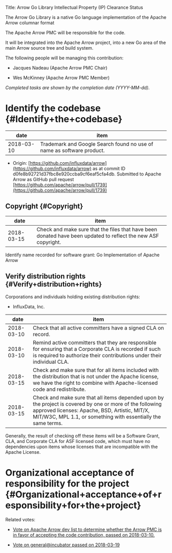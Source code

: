 Title: Arrow Go Library Intellectual Property (IP) Clearance Status


The Arrow Go Library is a native Go language implementation of the Apache Arrow columnar format


The Apache Arrow PMC will be responsible for the code.


It will be integrated into the Apache Arrow project, into a new Go area of the main Arrow source tree and build system.


The following people will be managing this contribution:



- Jacques Nadeau (Apache Arrow PMC Chair)

- Wes McKinney (Apache Arrow PMC Member)

 _Completed tasks are shown by the completion date (YYYY-MM-dd)._ 


# Identify the codebase {#Identify+the+codebase}

| date | item |
|------|------|
| 2018-03-10 | Trademark and Google Search found no use of name as software product. |


- Origin: [https://github.com/influxdata/arrow](https://github.com/influxdata/arrow) as at commit ID d0fe8b92721d37fbc8e920ccba9cf6eaf5cfa4db. Submitted to Apache Arrow as GitHub pull request [https://github.com/apache/arrow/pull/1739](https://github.com/apache/arrow/pull/1739) 

## Copyright {#Copyright}

| date | item |
|------|------|
| 2018-03-15 | Check and make sure that the files that have been donated have been updated to reflect the new ASF copyright. |

Identify name recorded for software grant: Go Implementation of Apache Arrow


## Verify distribution rights {#Verify+distribution+rights}

Corporations and individuals holding existing distribution rights:



- InfluxData, Inc.

| date | item |
|------|------|
| 2018-03-10 | Check that all active committers have a signed CLA on record. |
| 2018-03-10 | Remind active committers that they are responsible for ensuring that a Corporate CLA is recorded if such is required to authorize their contributions under their individual CLA. |
| 2018-03-15 | Check and make sure that for all items included with the distribution that is not under the Apache license, we have the right to combine with Apache-licensed code and redistribute. |
| 2018-03-15 | Check and make sure that all items depended upon by the project is covered by one or more of the following approved licenses: Apache, BSD, Artistic, MIT/X, MIT/W3C, MPL 1.1, or something with essentially the same terms. |

Generally, the result of checking off these items will be a Software Grant, CLA, and Corporate CLA for ASF licensed code, which must have no dependencies upon items whose licenses that are incompatible with the Apache License.


# Organizational acceptance of responsibility for the project {#Organizational+acceptance+of+responsibility+for+the+project}

Related votes:



-  [Vote on Apache Arrow dev list to determine whether the Arrow PMC is in favor of accepting the code contribution, passed on 2018-03-10.](https://s.apache.org/arrow-go-library-pmc-vote) 

-  [Vote on general@incubator passed on 2018-03-19](https://s.apache.org/arrow-go-library-clearance-result) 
